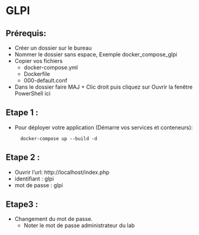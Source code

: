 # GLPI



## Prérequis:
- Créer un dossier sur le bureau
- Nommer le dossier sans espace, Exemple docker_compose_glpi
- Copier vos fichiers
   - docker-compose.yml
   - Dockerfile
   - 000-default.conf
- Dans le dossier faire MAJ + Clic droit puis cliquez sur Ouvrir la fenêtre PowerShell ici

## Etape 1 :
- Pour déployer votre application (Démarre vos services et conteneurs):

        docker-compose up --build -d

## Etape 2 :
* Ouvrir l’url:   http://localhost/index.php
* identifiant : glpi
* mot de passe : glpi

## Etape3 :
* Changement du mot de passe.
   * Noter le mot de passe administrateur du lab    
